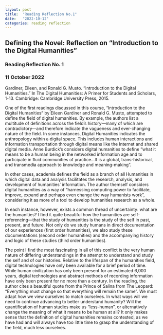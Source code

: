 ```yaml
---
layout: post
title:  "Reading Reflection No.1"
date:   "2022-10-12"
categories: reading reflection
---
```


## Defining the Novel: Reflection on “Introduction to the Digital Humanities”


### Reading Reflection No. 1

### 11 October 2022

Gardiner, Eileen, and Ronald G. Musto. “Introduction to the Digital Humanities.” In The Digital Humanities: A Primer for Students and Scholars, 1-13. Cambridge: Cambridge University Press, 2015.

One of the first readings discussed in this course, “Introduction to the Digital Humanities” by Eileen Gardiner and Ronald G. Musto, attempted to define the field of digital humanities. By example, the authors list a multitude of definitions across the field’s history—many of which are contradictory—and therefore indicate the vagueness and ever-changing nature of the field. 
In some instances, Digital Humanities indicates the anthropology within a digital space. This includes human interactions and information transportation through digital means like the Internet and shared digital media. Anne Burdick’s considers digital humanities to define “what it means to be a human being in the networked information age and to participate in fluid communities of practice...It is a global, trans-historical, and transmedia approach to knowledge and meaning-making”.

In other cases, academia defines the field as a branch of all Humanities in which digital data and analysis facilitates the research, analysis, and development of humanities’ information. The author themself considers digital humanities as a way of “harnessing computing power to facilitate, improve, expand and perhaps even change the way humanists work”, considering it as more of a tool to develop humanities research as a whole.
    
In each instance, however, exists a common thread of uncertainty: what are the humanities? I find it quite beautiful how the humanities are self-referencing—that the study of humanities is the study of the self in past, present, and future. Not only do we study humans in direct documentation of our experiences (first order humanities), we also study these documentations (second order humanities) and the accompanying history and logic of these studies (third order humanities).
    
The point I find the most fascinating in all of this conflict is the very human nature of differing understandings in the attempt to understand and study the self and of our histories. Relative to the lifespan of the humanities field, digital technologies have only been available for a brief period of time. While human civilization has only been present for an estimated 6,000 years, digital technologies and abstract methods of recording information have only been present for no more than a century. In the reading, the author cites a beautiful quote from the Prince of Salina from The Leopard: “Everything must change so that everything will remain the same”. We must adapt how we view ourselves to match ourselves. In what ways will we need to continue advancing to better understand humanity? Will the quantification of human studies make us “less-human”, or alternatively change the meaning of what it means to be human at all? It only makes sense that the definition of digital humanities remains contested, as we have had and will always have too little time to grasp the understanding of the field, much less ourselves. 






```python

```

